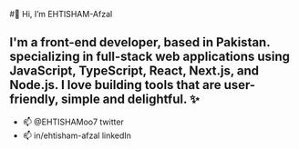#👋 Hi, I’m EHTISHAM-Afzal
## I'm a front-end developer, based in Pakistan. specializing in full-stack web applications using JavaScript, TypeScript, React, Next.js, and Node.js. I love building tools that are user-friendly, simple and delightful. ✨


- 📫 @EHTISHAMoo7 twitter
- 📫 in/ehtisham-afzal linkedIn

<!---
EHTISHAM-Afzal/EHTISHAM-Afzal is a ✨ special ✨ repository because its `README.md` (this file) appears on your GitHub profile.
You can click the Preview link to take a look at your changes.
--->
